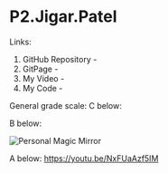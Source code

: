 # P2.Jigar.Patel

Links:
1. GitHub Repository - 
2. GitPage - 
3. My Video - 
4. My Code - 

General grade scale:
C below:

B below:

![Personal Magic Mirror](https://user-images.githubusercontent.com/93454693/202359338-b6581bd7-e238-497f-81bc-c3fcb0bfdb9f.gif)

A below:
https://youtu.be/NxFUaAzf5IM
